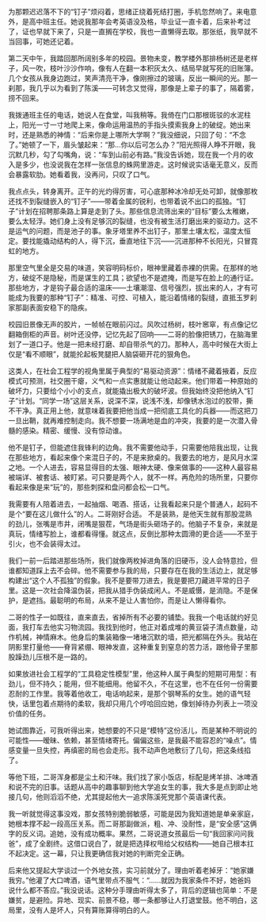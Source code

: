 为那颗迟迟落不下的“钉子”烦闷着，思绪正绕着死结打圈，手机忽然响了。来电意外，是高中班主任。她说我那年会考英语没及格，毕业证一直卡着，后来补考过了，证也早就下来了，只是一直搁在学校，我也一直懒得去取。那张纸，我早就不当回事，可她还记着。

第二天中午，我踏回那所阔别多年的校园。景物未变，教学楼外那排杨树还是老样子，风一吹，枝叶沙沙作响，像有人在翻一本积灰太久、结局早就写死的旧账簿。几个女孩从我身边跑过，笑声清亮干净，像刚擦过的玻璃，反出一瞬间的光。那一刹那，我几乎以为看到了陈溪——可转念又觉得，那像是上辈子的事了，隔着雾，捞不回来。

我拨通班主任的电话，她说人在食堂，叫我稍等。我倚在门口那根斑驳的水泥柱上，阳光一寸一寸地爬上来，像命运用温热的手指头摸索我身上的破绽。她出来时，还是熟悉的神情：“后来你是上哪所大学啊？”我没细说，只回了句：“不念了。”她顿了一下，眉头皱起来：“那...你以后可怎么办？”阳光照得人睁不开眼，我沉默几秒，勾了勾嘴角，说：“车到山前必有路。”我没告诉她，现在我一个月的收入是多少，也没说我在怎样一张信息的蛛网里游走。这时候说实话毫无意义，反而会暴露软肋。她看着我，没再问，只叹了口气。

我点点头，转身离开。正午的光灼得厉害，可心底那种冰冷却无处可卸，就像那枚还找不到裂缝嵌入的“钉子”——带着金属的锐利，也带着说不出口的孤独。“钉子”计划在招聘那条路上算是走到了头。那些信息流筛出来的“目标”要么太稚嫩，要么太轻浮。她们身上没有足够沉的裂缝，也没有被生活打磨出来的驱动力。这不是运气的问题，而是池子的事。象牙塔里养不出钉子，那里土壤太松，温度太恒定。要找能撬动结构的人，得下沉，垂直地往下沉——沉进那种不长阳光，只冒霓虹的地方。

那里空气里全是交易的味道，笑容明码标价，眼神里藏着赤裸的供需。在那样的地方，破绽不是隐秘，而是谋生的工具；欲望也不是遮掩，而是写在脸上的通行证。那些地方，才是钩子最合适的温床——土壤潮湿、信号强烈，拔出来的人，才有可能成为我要的那种“钉子”：精准、可控、可植入，能沿着情绪的裂缝，直抵玉罗刹家那副表面安稳下的隐疾。

校园旧景像无声的胶片，一帧帧在眼前闪过。风吹过杨树，枝叶窸窣，有点像记忆翻箱倒柜的声音。树叶还没停，记忆先起了回响——二哥的脸像把锈刀，在脑海里划了一道口子。他是一把未经打磨、却自带杀气的刀。那种人，高中时候在大街上仅是“看不顺眼”，就能抡起板凳腿把人脑袋砸开花的狠角色。

这类人，在社会工程学的视角里属于典型的“易驱动资源”：情绪不藏着掖着，反应模式可预测，社交圈干瘪，义气和一点实惠就能让他动起来。他们带着一种原始的破坏力，只要给个小小的支点，就能撬出极大的破坏波。但我始终没把他纳入“钉子”计划。“同学一场”这层关系，说深不深，说浅不浅，却像锈水泡过的胶带，撕不干净。真正用上他，就意味着我要把他当成一把彻底工具化的兵器——而这把刀一旦出鞘，就再难控制走向。我不想要一场满地是血的冲突，我要的是一次潜入骨髓的感染。精密、缓慢、没有惊动谁。

他不是钉子，但能遮住我锋利的边角。我不需要他动手，只需要他陪我出现，让我在那些地方，看起来像个来混日子的，不是来掀桌的。我要去的地方，是风月水深之地。一个人进去，容易显得目的太强、眼神太硬、像来做事的——这种人最容易被端详、被套话、被盯紧。可只要是两个人，就不一样。再危险的场所里，只要你看起来像是来“玩”的，那些刺探和盘问都会松一口气。

我需要有人陪着进去，一起抽烟、喝酒、搭话，让我看起来只是个普通人，起码不是个“要在这儿做什么”的人。二哥刚好合适。
不是装熟，是他天生就有那股混熟的劲儿，张嘴是市井，闭嘴是狠茬，气场是街头砸场子的。他脑子不复杂，来就是真玩，情绪写脸上，谁都看得懂。就这点，反倒比那种太圆滑的更合适——不至于引火，也不会装得太过。

我们一前一后踏进那些场所，我们就像两枚掉进角落的旧硬币，没人会特意捡，但谁都知道踩上去不会碎。他不需要参与我的局，只要存在在我的生活边上，就足够构建出“这个人不孤独”的假象。我不是要带刀进去，我是要把刀藏进平常的日子里。这是一次社会降温伪装，把我从猎手伪装成闲人。不是威慑，是消隐。不是保护，是遮挡。最聪明的布局，从来不是让人害怕你，而是让人懒得看你。

二哥的性子一如既往，直来直去，省掉所有不必要的铺垫。我我一个电话就约好见面，我打车去他实习物流园。我找到他时，他正对着成堆的黄豆袋子清点数量，动作机械，神情麻木。他身后的集装箱像一堵堵沉默的墙，把光都隔在外头。我站在阴影里打量他——脊背紧绷、眼神发直，这种重复到窒息的苦力活，跟他骨子里那股躁劲儿压根不是一路的。

如果放进社会工程学的“工具稳定性模型”里，他这种人属于典型的短期可用型：有劲儿，但不持久；能用，但不能细用。他留不久，不在这里，也不在任何一份需要忍耐的工作里。我等着他收工，电话响起来，是那个钢琴系的女生。她的语气轻快，话里包着点期待的柔软，我却只用几个哼哈回应她，像划掉待办列表上一项没价值的任务。

她试图靠近，可我听得出来，她想要的不只是“模特”这份活儿，而是某种不明说的可能性——暧昧、依赖，甚至情绪寄托。偏偏这些，是我最不能容忍的“噪点”。情感变量一旦失控，再缜密的局也会走形。我不动声色地敷衍了几句，把这条线掐了。

等他下班，二哥浑身都是尘土和汗味。我们找了家小饭店，标配是烤羊排、冰啤酒和说不完的旧事。话题从高中的趣事聊到他大学追女生的事，我大多是点到即止地接几句，他则滔滔不绝，尤其提起他大一追求陈溪死党那个英语课代表。

我一听就觉得这事没戏，那女孩特别脆弱敏感，可能是因为我知道她是单亲家庭，她根本撑不起一段高压关系。而二哥那副做派，粗、冲、没耐性，是“安全感”这俩字的反义词。追她，没有成功概率。果然，二哥说道女孩最后一句“我回家问问我爸”，成了全剧终。这借口说白了，就是把选择权甩给父权结构——她自己根本扛不起决定。这一幕，只让我更确信我对她的判断完全正确。

后来他又提起大学谈过一个外地女孩，实习前就分了。理由听着老掉牙：“她家嫌我穷。”他灌了大口啤酒，语气里带点不服气：“……就因为我家条件不好，她爸妈说什么都不答应。”我没说话。这种分手理由听得太多了，背后的逻辑也简单：不是嫌贫，是避险。异地、现实、前景不稳，哪一条都够让人打退堂鼓。他不明白，这局里，没有人是坏人，只有算账算得明白的人。

